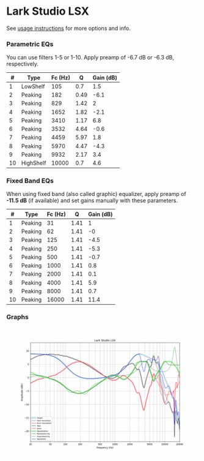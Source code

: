 # Lark Studio LSX
See [usage instructions](https://github.com/jaakkopasanen/AutoEq#usage) for more options and info.

### Parametric EQs
You can use filters 1-5 or 1-10. Apply preamp of -6.7 dB or -6.3 dB, respectively.

|   # | Type      |   Fc (Hz) |    Q |   Gain (dB) |
|-----|-----------|-----------|------|-------------|
|   1 | LowShelf  |       105 | 0.7  |         1.5 |
|   2 | Peaking   |       182 | 0.49 |        -6.1 |
|   3 | Peaking   |       829 | 1.42 |         2   |
|   4 | Peaking   |      1652 | 1.82 |        -2.1 |
|   5 | Peaking   |      3410 | 1.17 |         6.8 |
|   6 | Peaking   |      3532 | 4.64 |        -0.6 |
|   7 | Peaking   |      4459 | 5.97 |         1.8 |
|   8 | Peaking   |      5970 | 4.47 |        -4.3 |
|   9 | Peaking   |      9932 | 2.17 |         3.4 |
|  10 | HighShelf |     10000 | 0.7  |         4.6 |

### Fixed Band EQs
When using fixed band (also called graphic) equalizer, apply preamp of **-11.5 dB** (if available) and set gains manually with these parameters.

|   # | Type    |   Fc (Hz) |    Q |   Gain (dB) |
|-----|---------|-----------|------|-------------|
|   1 | Peaking |        31 | 1.41 |         1   |
|   2 | Peaking |        62 | 1.41 |        -0   |
|   3 | Peaking |       125 | 1.41 |        -4.5 |
|   4 | Peaking |       250 | 1.41 |        -5.3 |
|   5 | Peaking |       500 | 1.41 |        -0.7 |
|   6 | Peaking |      1000 | 1.41 |         0.8 |
|   7 | Peaking |      2000 | 1.41 |         0.1 |
|   8 | Peaking |      4000 | 1.41 |         5.9 |
|   9 | Peaking |      8000 | 1.41 |         0.7 |
|  10 | Peaking |     16000 | 1.41 |        11.4 |

### Graphs
![](./Lark%20Studio%20LSX.png)
